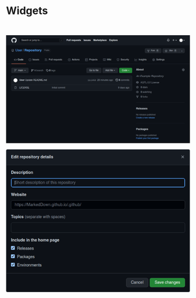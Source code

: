 
# Widgets

<br>

![Overview]

![Overview Settings]


<!----------------------------------------------------------------------------->

[Overview Settings]: ../Resources/Overview%20Settings.png
[Overview]: ../Resources/Overview.png